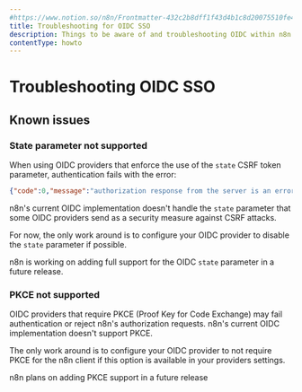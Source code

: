 ```yaml
---
#https://www.notion.so/n8n/Frontmatter-432c2b8dff1f43d4b1c8d20075510fe4
title: Troubleshooting for OIDC SSO
description: Things to be aware of and troubleshooting OIDC within n8n
contentType: howto
---
```


# Troubleshooting OIDC SSO

## Known issues

### State parameter not supported

When using OIDC providers that enforce the use of the `state` CSRF token parameter, authentication fails with the error:

```json
{"code":0,"message":"authorization response from the server is an error"}
```

n8n's current OIDC implementation doesn't handle the `state` parameter that some OIDC providers send as a security measure against CSRF attacks.

For now, the only work around is to configure your OIDC provider to disable the `state` parameter if possible.

n8n is working on adding full support for the OIDC `state` parameter in a future release.

### PKCE not supported

OIDC providers that require PKCE (Proof Key for Code Exchange) may fail authentication or reject n8n's authorization requests. n8n's current OIDC implementation doesn't support PKCE.

The only work around is to configure your OIDC provider to not require PKCE for the n8n client if this option is available in your providers settings. 

n8n plans on adding PKCE support in a future release
